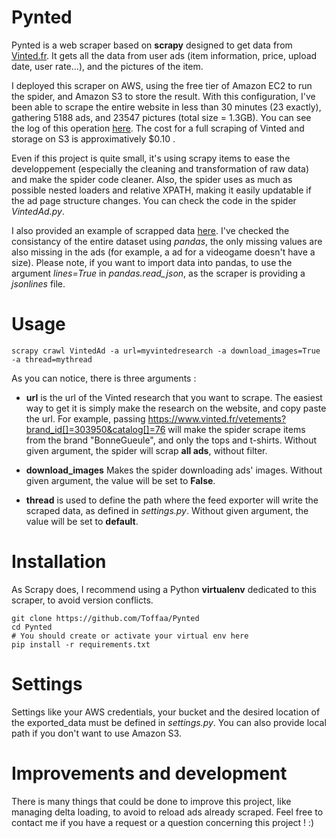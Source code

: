 # Pynted
 
Pynted is a web scraper based on **scrapy** designed to get data from [Vinted.fr](https://www.vinted.fr/).
It gets all the data from user ads (item information, price, upload date, user rate...), and the pictures of the item.

I deployed this scraper on AWS, using the free tier of Amazon EC2 to run the spider, and Amazon S3 to store the result.
With this configuration, I've been able to scrape the entire website in less than 30 minutes (23 exactly), gathering 5188 ads, and 23547 pictures (total size = 1.3GB). You can see the log of this operation [here](results/scraping.log).
The cost for a full scraping of Vinted and storage on S3 is approximatively $0.10 .

Even if this project is quite small, it's using scrapy items to ease the developpement (especially the cleaning and transformation of raw data) and make the spider code cleaner.
Also, the spider uses as much as possible nested loaders and relative XPATH, making it easily updatable if the ad page structure changes. You can check the code in the spider *VintedAd.py*.

I also provided an example of scrapped data [here](results/example.json). I've checked the consistancy of the entire dataset using *pandas*, the only missing values are also missing in the ads (for example, a ad for a videogame doesn't have a size). Please note, if you want to import data into pandas, to use the argument *lines=True* in *pandas.read_json*, as the scraper is providing a *jsonlines* file.

# Usage

```
scrapy crawl VintedAd -a url=myvintedresearch -a download_images=True -a thread=mythread
```

As you can notice, there is three arguments :

* **url** is the url of the Vinted research that you want to scrape. The easiest way to get it is simply make the research on the website, and copy paste the url. For example, passing https://www.vinted.fr/vetements?brand_id[]=303950&catalog[]=76 will make the spider scrape items from the brand "BonneGueule", and only the tops and t-shirts.
Without given argument, the spider will scrap **all ads**, without filter.

* **download_images** Makes the spider downloading ads' images. Without given argument, the value will be set to **False**.

* **thread** is used to define the path where the feed exporter will write the scraped data, as defined in *settings.py*. Without given argument, the value will be set to **default**.

# Installation

As Scrapy does, I recommend using a Python **virtualenv** dedicated to this scraper, to avoid version conflicts.

```console 
git clone https://github.com/Toffaa/Pynted
cd Pynted
# You should create or activate your virtual env here
pip install -r requirements.txt
```

# Settings

Settings like your AWS credentials, your bucket and the desired location of the exported_data must be defined in *settings.py*. You can also provide local path if you don't want to use Amazon S3.
 
# Improvements and development

There is many things that could be done to improve this project, like managing delta loading, to avoid to reload ads already scraped.
Feel free to contact me if you have a request or a question concerning this project ! :)





